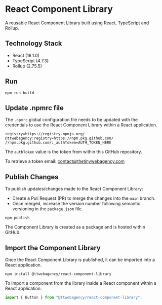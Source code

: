 # React Component Library

A reusable React Component Library built using React, TypeScript and Rollup.

## Technology Stack

+ React (18.1.0)
+ TypeScript (4.7.3)
+ Rollup (2.75.5)

## Run
```
npm run build
```

## Update .npmrc file
The `.npmrc` global configuration file needs to be updated with the credentials to use the React Component Library within a React application.

```
registry=https://registry.npmjs.org/
@ttwebagency:registry=https://npm.pkg.github.com/
//npm.pkg.github.com/:_authToken=AUTH_TOKEN_HERE
```

The `authToken` value is the token from within this GitHub repository.

To retrieve a token email: contact@thetinywebagency.com 

## Publish Changes
To publish updates/changes made to the React Component Library:

+ Create a Pull Request (PR) to merge the changes into the `main` branch.
+ Once merged, increase the version number following semantic versioning in the `package.json` file.

```
npm publish
```

The Component Library is created as a package and is hosted within GitHub.

## Import the Component Library
Once the React Component Library is published, it can be imported into a React application.
```
npm install @ttwebagency/react-component-library
```

To import a component from the library inside a React component within a React application:
```javascript
import { Button } from "@ttwebagency/react-component-library";
```